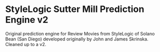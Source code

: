 # StyleLogic Sutter Mill Prediction Engine v2
Original prediction engine for Review Movies from StyleLogic of Solano Bean (San Diego) developed originally by John and James Skrinska. Cleaned up to a v2.